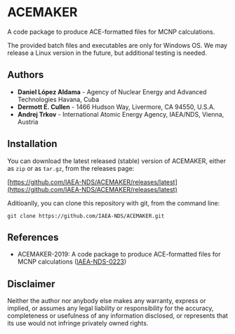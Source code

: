 # ACEMAKER

A code package to produce ACE-formatted files for MCNP calculations.

The provided batch files and executables are only for Windows OS. We may release a Linux version in the future, but additional testing is needed.

## Authors

* **Daniel López Aldama** - Agency of Nuclear Energy and Advanced Technologies Havana, Cuba
* **Dermott E. Cullen** - 1466 Hudson Way, Livermore, CA 94550, U.S.A.
* **Andrej Trkov** - International Atomic Energy Agency, IAEA/NDS, Vienna, Austria


## Installation

You can download the latest released (stable) version of ACEMAKER, either as `zip` or as `tar.gz`, from the releases page:

[https://github.com/IAEA-NDS/ACEMAKER/releases/latest](https://github.com/IAEA-NDS/ACEMAKER/releases/latest)


Aditioanlly, you can clone this repository with git, from the command line:
```
git clone https://github.com/IAEA-NDS/ACEMAKER.git
```

## References

* ACEMAKER-2019: A code package to produce ACE-formatted files for MCNP calculations ([IAEA-NDS-0223](https://nds.iaea.org/publications/iaea-nds/iaea-nds-223.pdf))

## Disclaimer

Neither the author nor anybody else makes any warranty, express or implied, or assumes any legal liability or responsibility for the accuracy, completeness or usefulness of any information disclosed, or represents that its use would not infringe privately owned rights.
